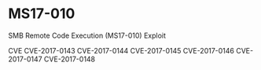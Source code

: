 # MS17-010

SMB Remote Code Execution (MS17-010) Exploit 

CVE
CVE-2017-0143
CVE-2017-0144
CVE-2017-0145
CVE-2017-0146
CVE-2017-0147
CVE-2017-0148
